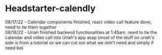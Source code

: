 # Headstarter-calendly

08/17/22 - Calendar components finished, react video call feature done, need to tie them together <br>
08/18/22 - Uriah finished backend functionalities at 1:45am, need to tie the calendar and video call into Uriah's app asap (most of the stuff on uriah's side is from a tutorial so we can cut out what we don't need and simply if need be)

